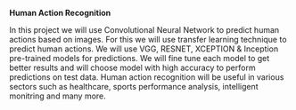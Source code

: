 **Human Action Recognition**

In this project we will use Convolutional Neural Network to predict human actions based on images. For this we will use transfer learning technique to predict human actions.
We will use VGG, RESNET, XCEPTION & Inception pre-trained models for predictions. We will fine tune each model to get better results and  will choose model with high accuracy to perform predictions on test data.
Human action recognition will be useful in various sectors such as healthcare, sports performance analysis, intelligent monitring and many more.
